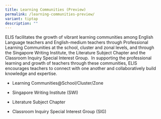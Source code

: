 ```yaml
---
title: Learning Communities (Preview)
permalink: /learning-communities-preview/
variant: tiptap
description: ""
---
```

<p>ELIS facilitates the growth of vibrant learning communities among English
Language teachers and English-medium teachers through Professional Learning
Communities at the school, cluster and zonal levels, and through the Singapore
Writing Institute, the Literature Subject Chapter and the Classroom Inquiry
Special Interest Group.&nbsp; In supporting the professional learning and
growth of teachers through these communities, ELIS encourages teachers
to connect with one another and collaboratively build knowledge and expertise.</p>
<ul data-tight="true" class="tight">
<li>
<p>Learning Communities@School/Cluster/Zone</p>
</li>
<li>
<p>Singapore Writing Institute (SWI)</p>
</li>
<li>
<p>Literature Subject Chapter</p>
</li>
<li>
<p>Classroom Inquiry Special Interest Group (SIG)</p>
</li>
</ul>
<p></p>
